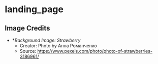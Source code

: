 # landing_page
















## Image Credits

- **Background Image: Strawberry*
  - Creator: Photo by Анна Романченко 
  - Source: https://www.pexels.com/photo/photo-of-strawberries-3186961/
